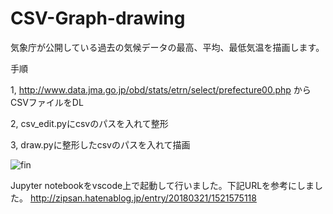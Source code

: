 # CSV-Graph-drawing
気象庁が公開している過去の気候データの最高、平均、最低気温を描画します。


手順

1, http://www.data.jma.go.jp/obd/stats/etrn/select/prefecture00.php からCSVファイルをDL

2, csv_edit.pyにcsvのパスを入れて整形

3, draw.pyに整形したcsvのパスを入れて描画

![fin](https://user-images.githubusercontent.com/37968814/42417016-873a7256-82b8-11e8-915e-df0174fa20f1.png)




Jupyter notebookをvscode上で起動して行いました。下記URLを参考にしました。
http://zipsan.hatenablog.jp/entry/20180321/1521575118
